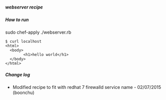 ##### webserver recipe 

##### How to run

sudo chef-apply ./webserver.rb
```
$ curl localhost
<html>
  <body>
        <h1>hello world</h1>
  </body>
</html>
```
##### Change log
* Modified recipe to fit with redhat 7 firewalld service name - 02/07/2015 (boonchu)

